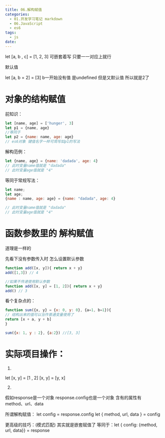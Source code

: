 ```yaml
---
title: 06.解构赋值
categories:
  - 01.开发学习笔记 markdown
  - 06.JavaScript
  - es6
tags:
  - js
date:
---
```


let [a, b , c] = [1, 2, 3]
可嵌套着写 只要一一对应上就行

默认值

let [a, b = 2] = [3]
b一开始没有值 是undefined 但是又默认值 所以就是2了

# 对象的结构赋值
前知识：
```js
let [name, age] = ['hunger', 3]
let p1 = {name, age}
//等同于
let p2 = {name: name, age: age}
// es6对象 键值名字一样可简写如p1的写法
```

解构范例：
```js
let {name, age} = {name: 'dadada', age: 4}
// 此时变量name值就是 "dadada"
// 此时变量age值就是 "4"
```

等同于常规写法：
```js
let name;
let age;
{name : name, age: age} = {name: "dadada", age: 4}

// 此时变量name值就是 "dadada"
// 此时变量age值就是 "4"
```

# 函数参数里的 解构赋值
道理是一样的

先看下没有参数传入时 怎么设置默认参数

```js
function add([x, y]){ return x + y}
add([1,3]) // 4
```

```js
//如果不传递使用默认参数
function add([x, y] = [1, 2]){ return x + y}
add() // 3
```
 看个复杂点的：
 
 
```js
function sum({x, y} = {x: 0, y: 0}, {a=1, b=1}){
// 结构出来的值可以当作普通变量使用了
return [x + a, y + b]
}

sum({x: 1, y : 2}, {a:2}) //[3, 3]
```



# 实际项目操作：
1.
let [x, y] = [1 , 2]
[x, y] = [y, x]

2.
假如response是一个对象 response.config也是一个对象 含有的属性有method、url、data

所谓解构赋值：
let config = response.config
let { method, url, data } = config

更高级的技巧：(模式匹配) 其实就是嵌套赋值了 等同于：let { config: {method, url, data}} = response